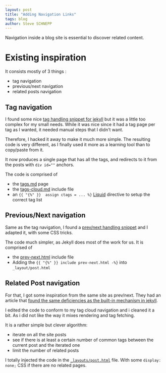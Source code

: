 ```yaml
---
layout: post
title: "Adding Navigation Links"
tags: blog
author: Steve SCHNEPP
---
```


Navigation inside a blog site is essential to discover related content.

# Existing inspiration

It consists mostly of 3 things :

* tag navigation
* previous/next navigation
* related posts navigation

## Tag navigation

I found some nice [tag handling snippet for
jekyll](https://longqian.me/2017/02/09/github-jekyll-tag/) but it was a little
too complex for my small needs.  While it was nice since it had a tag page per
tag as I wanted, it needed manual steps that I didn't want.

Therefore, I hacked it away to make it much more simple. The resulting code is
very different, as I finally used it more as a learning tool than to copy/paste
from it.

It now produces a single page that has all the tags, and redirects to it from
the posts with `div id=""` anchors.

The code is comprised of
* the [tags.md](https://github.com/steveschnepp/blog.pwkf.org/blob/master/tags.md?plain=1) page
* the [tags-cloud.md](https://github.com/steveschnepp/blog.pwkf.org/blob/master/_includes/tags-cloud.md?plain=1) include file
* an `{{ "{%" }}  assign ctags = ... %}` [Liquid](https://jekyllrb.com/docs/liquid/) directive to setup the correct tag list

## Previous/Next navigation

Same as the tag navigation, I found a [prev/next handling snippet](https://blog.webjeda.com/related-post-jekyll/) and I adapted it, with some CSS tricks.

The code much simpler, as Jekyll does most of the work for us. It is
comprised of
* the [prev-next.html](https://github.com/steveschnepp/blog.pwkf.org/blob/master/_includes/prev-next.html) include file
* Adding the `{{ "{%" }} include prev-next.html -%}` into `_layout/post.html`

## Related Post navigation

For that, I got some inspiration from the same site as prev/next. They had
an article that [found the same deficiencies as the built-in mechanism in
jekyll](https://blog.webjeda.com/jekyll-related-posts/).

I edited the code to conform to my tag cloud navigation and i cleaned it a
bit. As i did not like the way it mixes rendering and tag fetching.

It is a rather simple but clever algorithm:
* iterate on all the site posts
* see if there is at least a certain number of common tags between the
  current post and the iterated one
* limit the number of related posts


I totally injected the code in the [`_layouts/post.html`](https://github.com/steveschnepp/blog.pwkf.org/blob/cf1f46bf38774b2214df10d9c4011aed05fd16b7/_layouts/post.html#L38) file. With some
`display: none;` CSS if there are no related pages.
